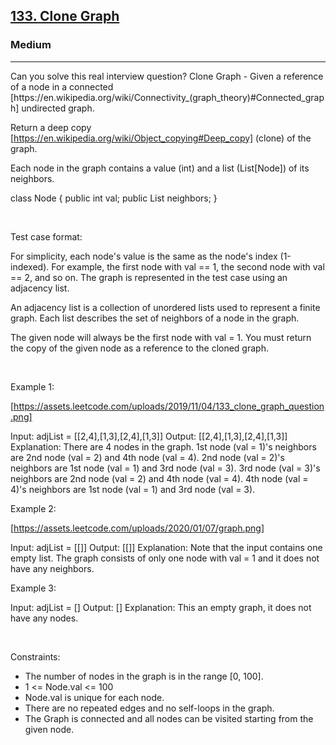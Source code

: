 <h2><a href="https://leetcode.com/problems/clone-graph/">133. Clone Graph</a></h2><h3>Medium</h3><hr>Can you solve this real interview question? Clone Graph - Given a reference of a node in a connected [https://en.wikipedia.org/wiki/Connectivity_(graph_theory)#Connected_graph] undirected graph.

Return a deep copy [https://en.wikipedia.org/wiki/Object_copying#Deep_copy] (clone) of the graph.

Each node in the graph contains a value (int) and a list (List[Node]) of its neighbors.


class Node {
    public int val;
    public List<Node> neighbors;
}


 

Test case format:

For simplicity, each node's value is the same as the node's index (1-indexed). For example, the first node with val == 1, the second node with val == 2, and so on. The graph is represented in the test case using an adjacency list.

An adjacency list is a collection of unordered lists used to represent a finite graph. Each list describes the set of neighbors of a node in the graph.

The given node will always be the first node with val = 1. You must return the copy of the given node as a reference to the cloned graph.

 

Example 1:

[https://assets.leetcode.com/uploads/2019/11/04/133_clone_graph_question.png]


Input: adjList = [[2,4],[1,3],[2,4],[1,3]]
Output: [[2,4],[1,3],[2,4],[1,3]]
Explanation: There are 4 nodes in the graph.
1st node (val = 1)'s neighbors are 2nd node (val = 2) and 4th node (val = 4).
2nd node (val = 2)'s neighbors are 1st node (val = 1) and 3rd node (val = 3).
3rd node (val = 3)'s neighbors are 2nd node (val = 2) and 4th node (val = 4).
4th node (val = 4)'s neighbors are 1st node (val = 1) and 3rd node (val = 3).


Example 2:

[https://assets.leetcode.com/uploads/2020/01/07/graph.png]


Input: adjList = [[]]
Output: [[]]
Explanation: Note that the input contains one empty list. The graph consists of only one node with val = 1 and it does not have any neighbors.


Example 3:


Input: adjList = []
Output: []
Explanation: This an empty graph, it does not have any nodes.


 

Constraints:

 * The number of nodes in the graph is in the range [0, 100].
 * 1 <= Node.val <= 100
 * Node.val is unique for each node.
 * There are no repeated edges and no self-loops in the graph.
 * The Graph is connected and all nodes can be visited starting from the given node.